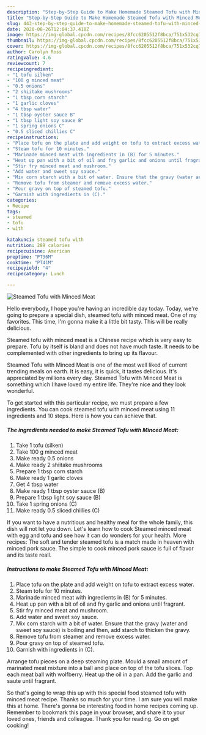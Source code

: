```yaml
---
description: "Step-by-Step Guide to Make Homemade Steamed Tofu with Minced Meat"
title: "Step-by-Step Guide to Make Homemade Steamed Tofu with Minced Meat"
slug: 443-step-by-step-guide-to-make-homemade-steamed-tofu-with-minced-meat
date: 2020-08-26T12:04:37.418Z
image: https://img-global.cpcdn.com/recipes/8fcc6205512f8bca/751x532cq70/steamed-tofu-with-minced-meat-recipe-main-photo.jpg
thumbnail: https://img-global.cpcdn.com/recipes/8fcc6205512f8bca/751x532cq70/steamed-tofu-with-minced-meat-recipe-main-photo.jpg
cover: https://img-global.cpcdn.com/recipes/8fcc6205512f8bca/751x532cq70/steamed-tofu-with-minced-meat-recipe-main-photo.jpg
author: Carolyn Ross
ratingvalue: 4.6
reviewcount: 7
recipeingredient:
- "1 tofu silken"
- "100 g minced meat"
- "0.5 onions"
- "2 shiitake mushrooms"
- "1 tbsp corn starch"
- "1 garlic cloves"
- "4 tbsp water"
- "1 tbsp oyster sauce B"
- "1 tbsp light soy sauce B"
- "1 spring onions C"
- "0.5 sliced chillies C"
recipeinstructions:
- "Place tofu on the plate and add weight on tofu to extract excess water."
- "Steam tofu for 10 minutes."
- "Marinade minced meat with ingredients in (B) for 5 minutes."
- "Heat up pan with a bit of oil and fry garlic and onions until fragrant."
- "Stir fry minced meat and mushroom."
- "Add water and sweet soy sauce."
- "Mix corn starch with a bit of water. Ensure that the gravy (water and sweet soy sauce) is boiling and then, add starch to thicken the gravy."
- "Remove tofu from steamer and remove excess water."
- "Pour gravy on top of steamed tofu."
- "Garnish with ingredients in (C)."
categories:
- Recipe
tags:
- steamed
- tofu
- with

katakunci: steamed tofu with 
nutrition: 289 calories
recipecuisine: American
preptime: "PT36M"
cooktime: "PT41M"
recipeyield: "4"
recipecategory: Lunch

---
```



![Steamed Tofu with Minced Meat](https://img-global.cpcdn.com/recipes/8fcc6205512f8bca/751x532cq70/steamed-tofu-with-minced-meat-recipe-main-photo.jpg)

Hello everybody, I hope you're having an incredible day today. Today, we're going to prepare a special dish, steamed tofu with minced meat. One of my favorites. This time, I'm gonna make it a little bit tasty. This will be really delicious.

Steamed tofu with minced meat is a Chinese recipe which is very easy to prepare. Tofu by itself is bland and does not have much taste. It needs to be complemented with other ingredients to bring up its flavour.

Steamed Tofu with Minced Meat is one of the most well liked of current trending meals on earth. It is easy, it is quick, it tastes delicious. It's appreciated by millions every day. Steamed Tofu with Minced Meat is something which I have loved my entire life. They're nice and they look wonderful.


To get started with this particular recipe, we must prepare a few ingredients. You can cook steamed tofu with minced meat using 11 ingredients and 10 steps. Here is how you can achieve that.

<!--inarticleads1-->

##### The ingredients needed to make Steamed Tofu with Minced Meat:

1. Take 1 tofu (silken)
1. Take 100 g minced meat
1. Make ready 0.5 onions
1. Make ready 2 shiitake mushrooms
1. Prepare 1 tbsp corn starch
1. Make ready 1 garlic cloves
1. Get 4 tbsp water
1. Make ready 1 tbsp oyster sauce (B)
1. Prepare 1 tbsp light soy sauce (B)
1. Take 1 spring onions (C)
1. Make ready 0.5 sliced chillies (C)


If you want to have a nutritious and healthy meal for the whole family, this dish will not let you down. Let&#39;s learn how to cook Steamed minced meat with egg and tofu and see how it can do wonders for your health. More recipes: The soft and tender steamed tofu is a match made in heaven with minced pork sauce. The simple to cook minced pork sauce is full of flavor and its taste reall. 

<!--inarticleads2-->

##### Instructions to make Steamed Tofu with Minced Meat:

1. Place tofu on the plate and add weight on tofu to extract excess water.
1. Steam tofu for 10 minutes.
1. Marinade minced meat with ingredients in (B) for 5 minutes.
1. Heat up pan with a bit of oil and fry garlic and onions until fragrant.
1. Stir fry minced meat and mushroom.
1. Add water and sweet soy sauce.
1. Mix corn starch with a bit of water. Ensure that the gravy (water and sweet soy sauce) is boiling and then, add starch to thicken the gravy.
1. Remove tofu from steamer and remove excess water.
1. Pour gravy on top of steamed tofu.
1. Garnish with ingredients in (C).


Arrange tofu pieces on a deep steaming plate. Mould a small amount of marinated meat mixture into a ball and place on top of the tofu slices. Top each meat ball with wolfberry. Heat up the oil in a pan. Add the garlic and saute until fragrant. 

So that's going to wrap this up with this special food steamed tofu with minced meat recipe. Thanks so much for your time. I am sure you will make this at home. There's gonna be interesting food in home recipes coming up. Remember to bookmark this page in your browser, and share it to your loved ones, friends and colleague. Thank you for reading. Go on get cooking!
